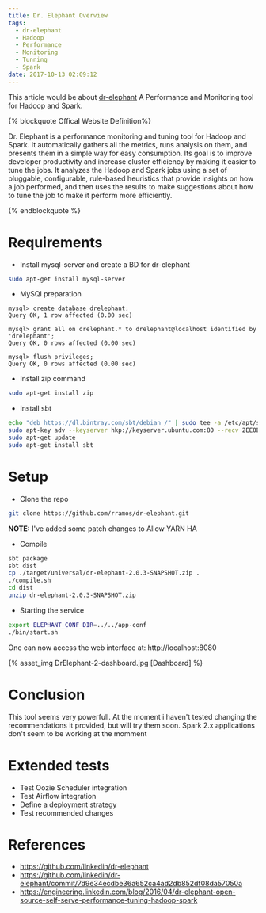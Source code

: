 ```yaml
---
title: Dr. Elephant Overview
tags:
  - dr-elephant
  - Hadoop
  - Performance
  - Monitoring
  - Tunning
  - Spark
date: 2017-10-13 02:09:12
---
```



This article would be about [dr-elephant](https://github.com/linkedin/dr-elephant) A Performance and Monitoring tool for Hadoop and Spark.

{% blockquote Offical Website Definition%}

Dr. Elephant is a performance monitoring and tuning tool for Hadoop and Spark. It automatically gathers all the metrics, runs analysis on them, and presents them in a simple way for easy consumption. Its goal is to improve developer productivity and increase cluster efficiency by making it easier to tune the jobs. It analyzes the Hadoop and Spark jobs using a set of pluggable, configurable, rule-based heuristics that provide insights on how a job performed, and then uses the results to make suggestions about how to tune the job to make it perform more efficiently.

{% endblockquote %}

# Requirements

* Install mysql-server and create a BD for dr-elephant
```sh
sudo apt-get install mysql-server 
```

* MySQl preparation

```mysql
mysql> create database drelephant;
Query OK, 1 row affected (0.00 sec)

mysql> grant all on drelephant.* to drelephant@localhost identified by 'drelephant';
Query OK, 0 rows affected (0.00 sec)

mysql> flush privileges;
Query OK, 0 rows affected (0.00 sec)
```

* Install zip command
```sh
sudo apt-get install zip
```

* Install sbt
```sh
echo "deb https://dl.bintray.com/sbt/debian /" | sudo tee -a /etc/apt/sources.list.d/sbt.list
sudo apt-key adv --keyserver hkp://keyserver.ubuntu.com:80 --recv 2EE0EA64E40A89B84B2DF73499E82A75642AC823
sudo apt-get update
sudo apt-get install sbt
```


# Setup

* Clone the repo

```sh
git clone https://github.com/rramos/dr-elephant.git
```

**NOTE:** I've added some patch changes to Allow YARN HA 


* Compile

```sh
sbt package
sbt dist
cp ./target/universal/dr-elephant-2.0.3-SNAPSHOT.zip .
./compile.sh
cd dist
unzip dr-elephant-2.0.3-SNAPSHOT.zip
```

* Starting the service

```sh
export ELEPHANT_CONF_DIR=../../app-conf
./bin/start.sh 
```

One can now access the web interface at: http://localhost:8080

{% asset_img DrElephant-2-dashboard.jpg [Dashboard] %}

# Conclusion

This tool seems very powerfull. At the moment i haven't tested changing the recommendations it provided, but will try them soon. Spark 2.x applications don't seem to be working at the momment

# Extended tests

* Test Oozie Scheduler integration
* Test Airflow integration
* Define a deployment strategy
* Test recommended changes


# References
 
  * https://github.com/linkedin/dr-elephant
  * https://github.com/linkedin/dr-elephant/commit/7d9e34ecdbe36a652ca4ad2db852df08da57050a
  * https://engineering.linkedin.com/blog/2016/04/dr-elephant-open-source-self-serve-performance-tuning-hadoop-spark
